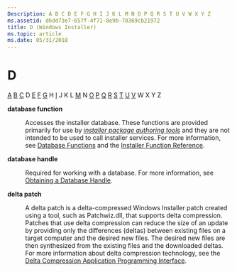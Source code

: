 ```yaml
---
Description: A B C D E F G H I J K L M N O P Q R S T U V W X Y Z
ms.assetid: d6dd73e7-657f-4f71-8e9b-70369cb21972
title: D (Windows Installer)
ms.topic: article
ms.date: 05/31/2018
---
```


# D

[A](a-gly.md) [B](b-gly.md) [C](c-gly.md) D [E](e-gly.md) [F](f-gly.md) [G](g-gly.md) H [I](i-gly.md) J K L [M](m-gly.md) N [O](o-gly.md) [P](p-gly.md) [Q](q-gly.md) [R](r-gly.md) [S](s-gly.md) [T](t-gly.md) [U](u-gly.md) [V](v-gly.md) W X Y Z

<dl> <dt>

<span id="_msi_database_function_gly"></span><span id="_MSI_DATABASE_FUNCTION_GLY"></span>**database function**
</dt> <dd>

Accesses the installer database. These functions are provided primarily for use by [*installer package authoring tools*](i-gly.md) and they are not intended to be used to call installer services. For more information, see [Database Functions](database-functions.md) and the [Installer Function Reference](installer-function-reference.md).

</dd> <dt>

<span id="_msi_database_handle_gly"></span><span id="_MSI_DATABASE_HANDLE_GLY"></span>**database handle**
</dt> <dd>

Required for working with a database. For more information, see [Obtaining a Database Handle](obtaining-a-database-handle.md).

</dd> <dt>

<span id="setup.delta_patch_gly"></span><span id="SETUP.DELTA_PATCH_GLY"></span>**delta patch**
</dt> <dd>

A delta patch is a delta-compressed Windows Installer patch created using a tool, such as Patchwiz.dll, that supports delta compression. Patches that use delta compression can reduce the size of an update by providing only the differences (deltas) between existing files on a target computer and the desired new files. The desired new files are then synthesized from the existing files and the downloaded deltas. For more information about delta compression technology, see the [Delta Compression Application Programming Interface](https://go.microsoft.com/fwlink/p/?linkid=83882).

</dd> </dl>

 

 



